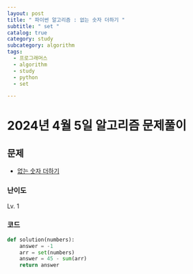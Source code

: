 ```yaml
---
layout: post
title: " 파이썬 알고리즘 : 없는 숫자 더하기 "
subtitle: " set "
catalog: true
category: study
subcategory: algorithm
tags:
  - 프로그래머스
  - algorithm
  - study
  - python
  - set

---
```


# 2024년 4월 5일 알고리즘 문제풀이

## 문제
- [없는 숫자 더하기](https://school.programmers.co.kr/learn/courses/30/lessons/86051)

### 난이도

Lv. 1

### 코드

```python
def solution(numbers):
    answer = -1
    arr = set(numbers)
    answer = 45 - sum(arr)
    return answer
```
